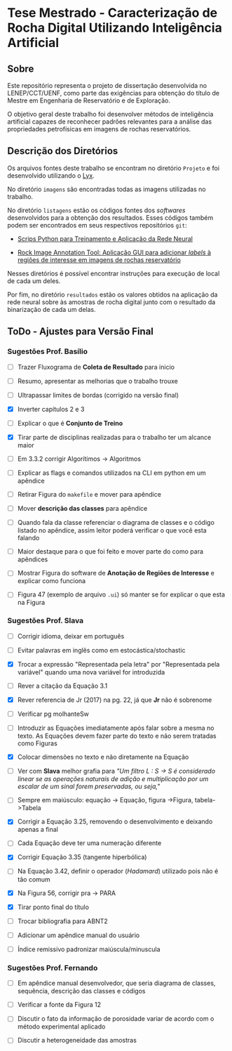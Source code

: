 # Tese Mestrado - Caracterização de Rocha Digital Utilizando Inteligência Artificial

## Sobre

Este repositório representa o projeto de dissertação desenvolvida no LENEP/CCT/UENF, como parte das exigências para obtenção do título de Mestre em Engenharia de Reservatório e de Exploração. 

O objetivo geral deste trabalho foi desenvolver métodos de inteligência artificial capazes de reconhecer padrões relevantes para a análise das propriedades petrofísicas em imagens de rochas reservatórios.

## Descrição dos Diretórios 

Os arquivos fontes deste trabalho se encontram no diretório `Projeto` e foi desenvolvido utilizando o [Lyx](https://www.lyx.org/Home).

No diretório `imagens` são encontradas todas as imagens utilizadas no trabalho.

No diretório `listagens` estão os códigos fontes dos *softwares* desenvolvidos para a obtenção dos resultados. Esses códigos também podem ser encontrados em seus respectivos repositórios `git`:
    
- [Scrips Python para Treinamento e Aplicação da Rede Neural](https://github.com/hereisjohnny2/project-mestrado)

- [Rock Image Annotation Tool: Aplicação GUI para adicionar *labels* à regiões de interesse em imagens de rochas reservatório](https://github.com/hereisjohnny2/rock-image-annotation)

Nesses diretórios é possível encontrar instruções para execução de local de cada um deles.

Por fim, no diretório `resultados` estão os valores obtidos na aplicação da rede neural sobre às amostras de rocha digital junto com o resultado da binarização de cada um delas.

## ToDo - Ajustes para Versão Final

### Sugestões Prof. Basílio

- [ ] Trazer Fluxograma de **Coleta de Resultado** para inicio

- [ ] Resumo, apresentar as melhorias que o trabalho trouxe

- [ ] Ultrapassar limites de bordas (corrigido na versão final)

- [X] Inverter capítulos 2 e 3

- [ ] Explicar o que é **Conjunto de Treino**

- [X] Tirar parte de disciplinas realizadas para o trabalho ter um alcance maior

- [ ] Em 3.3.2 corrigir Algorítimos -> Algoritmos

- [ ] Explicar as flags e comandos utilizados na CLI em python em um apêndice

- [ ] Retirar Figura do `makefile` e mover para apêndice

- [ ] Mover **descrição das classes** para apêndice

- [ ] Quando fala da classe referenciar o diagrama de classes e o código listado no apêndice, assim leitor poderá verificar o que você esta falando

- [ ] Maior destaque para o que foi feito e mover parte do como para apêndices

- [ ] Mostrar Figura do software de **Anotação de Regiões de Interesse** e explicar como funciona

- [ ] Figura 47 (exemplo de arquivo `.ui`) só manter se for explicar o que esta na Figura


### Sugestões Prof. Slava

- [ ] Corrigir idioma, deixar em português

- [ ] Evitar palavras em inglês como em estocástica/stochastic

- [X] Trocar a expressão "Representada pela letra" por "Representada pela variável" quando uma nova variável for introduzida

- [ ] Rever a citação da Equação 3.1

- [X] Rever referencia de Jr (2017) na pg. 22, já que **Jr** não é sobrenome

- [ ] Verificar pg molhanteSw

- [ ] Introduzir as Equações imediatamente após falar sobre a mesma no texto. As Equações devem fazer parte do texto e não serem tratadas como Figuras 

- [X] Colocar dimensões no texto e não diretamente na Equação

- [ ] Ver com **Slava** melhor grafia para *"Um filtro L : S → S é considerado linear se as operações naturais de adição e multiplicação por um escalar de um sinal forem preservadas, ou seja,"*

- [ ] Sempre em maiúsculo: equação -> Equação, figura ->Figura, tabela->Tabela

- [X] Corrigir a Equação 3.25, removendo o desenvolvimento e deixando apenas a final

- [ ] Cada Equação deve ter uma numeração diferente

- [X] Corrigir Equação 3.35 (tangente hiperbólica)

- [ ] Na Equação 3.42, definir o operador (*Hadamard*) utilizado pois não é tão comum

- [X] Na Figura 56, corrigir pra -> PARA

- [X] Tirar ponto final do título

- [ ] Trocar bibliografia para ABNT2

- [ ] Adicionar um apêndice manual do usuário

- [ ] Índice remissivo padronizar maiúscula/minuscula

### Sugestões Prof. Fernando

- [ ] Em apêndice manual desenvolvedor, que seria diagrama de classes, sequência, descrição das classes e códigos

- [ ] Verificar a fonte da Figura 12

- [ ] Discutir o fato da informação de porosidade variar de acordo com o método experimental aplicado

- [ ] Discutir a heterogeneidade das amostras